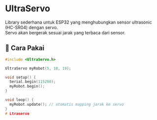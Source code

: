 # UltraServo

Library sederhana untuk ESP32 yang menghubungkan sensor ultrasonic (HC-SR04) dengan servo.  
Servo akan bergerak sesuai jarak yang terbaca dari sensor.

## 📌 Cara Pakai
```cpp
#include <UltraServo.h>

UltraServo myRobot(5, 18, 19);

void setup() {
  Serial.begin(115200);
  myRobot.begin();
}

void loop() {
  myRobot.update(); // otomatis mapping jarak ke servo
}
# Ltraservo
